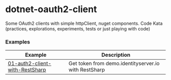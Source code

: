 # dotnet-oauth2-client
Some OAuth2 clients with simple httpClient, nuget components. Code Kata (practices, explorations, experiments, tests or just playing with code)

### Examples
|Example   	|Description   	| 
|---	|---	|
|[01-auth2-client-with-RestSharp](/tree/main/01-auth2-client-with-RestSharp)   	| Get token from demo.identityserver.io with RestSharp  	|

